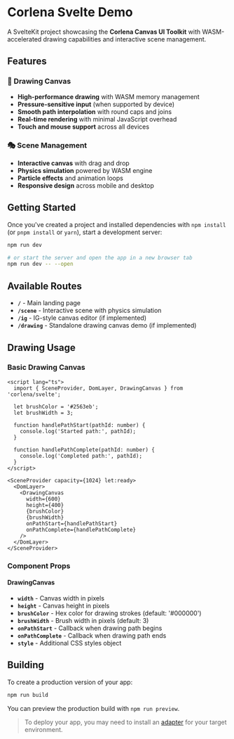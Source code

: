 # Corlena Svelte Demo

A SvelteKit project showcasing the **Corlena Canvas UI Toolkit** with WASM-accelerated drawing capabilities and interactive scene management.

## Features

### 🎨 Drawing Canvas
- **High-performance drawing** with WASM memory management
- **Pressure-sensitive input** (when supported by device)
- **Smooth path interpolation** with round caps and joins
- **Real-time rendering** with minimal JavaScript overhead
- **Touch and mouse support** across all devices

### 🎭 Scene Management
- **Interactive canvas** with drag and drop
- **Physics simulation** powered by WASM engine
- **Particle effects** and animation loops
- **Responsive design** across mobile and desktop

## Getting Started

Once you've created a project and installed dependencies with `npm install` (or `pnpm install` or `yarn`), start a development server:

```sh
npm run dev

# or start the server and open the app in a new browser tab
npm run dev -- --open
```

## Available Routes

- **`/`** - Main landing page
- **`/scene`** - Interactive scene with physics simulation
- **`/ig`** - IG-style canvas editor (if implemented)
- **`/drawing`** - Standalone drawing canvas demo (if implemented)

## Drawing Usage

### Basic Drawing Canvas
```svelte
<script lang="ts">
  import { SceneProvider, DomLayer, DrawingCanvas } from 'corlena/svelte';
  
  let brushColor = '#2563eb';
  let brushWidth = 3;
  
  function handlePathStart(pathId: number) {
    console.log('Started path:', pathId);
  }
  
  function handlePathComplete(pathId: number) {
    console.log('Completed path:', pathId);
  }
</script>

<SceneProvider capacity={1024} let:ready>
  <DomLayer>
    <DrawingCanvas
      width={600}
      height={400}
      {brushColor}
      {brushWidth}
      onPathStart={handlePathStart}
      onPathComplete={handlePathComplete}
    />
  </DomLayer>
</SceneProvider>
```

### Component Props

#### DrawingCanvas
- **`width`** - Canvas width in pixels
- **`height`** - Canvas height in pixels  
- **`brushColor`** - Hex color for drawing strokes (default: '#000000')
- **`brushWidth`** - Brush width in pixels (default: 3)
- **`onPathStart`** - Callback when drawing path begins
- **`onPathComplete`** - Callback when drawing path ends
- **`style`** - Additional CSS styles object

## Building

To create a production version of your app:

```sh
npm run build
```

You can preview the production build with `npm run preview`.

> To deploy your app, you may need to install an [adapter](https://svelte.dev/docs/kit/adapters) for your target environment.

